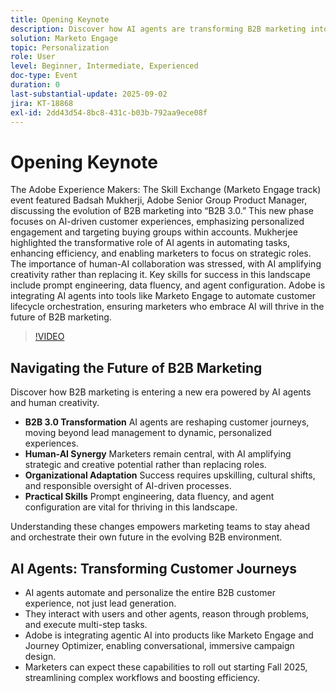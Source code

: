 ```yaml
---
title: Opening Keynote
description: Discover how AI agents are transforming B2B marketing into B2B 3.0. Learn strategies to boost efficiency, personalization, and customer journeys with Marketo Engage.
solution: Marketo Engage
topic: Personalization
role: User
level: Beginner, Intermediate, Experienced
doc-type: Event
duration: 0
last-substantial-update: 2025-09-02
jira: KT-18868
exl-id: 2dd43d54-8bc8-431c-b03b-792aa9ece08f
---
```

# Opening Keynote

The Adobe Experience Makers: The Skill Exchange (Marketo Engage track) event featured Badsah Mukherji, Adobe Senior Group Product Manager, discussing the evolution of B2B marketing into “B2B 3.0.” This new phase focuses on AI-driven customer experiences, emphasizing personalized engagement and targeting buying groups within accounts. Mukherjee highlighted the transformative role of AI agents in automating tasks, enhancing efficiency, and enabling marketers to focus on strategic roles. The importance of human-AI collaboration was stressed, with AI amplifying creativity rather than replacing it. Key skills for success in this landscape include prompt engineering, data fluency, and agent configuration. Adobe is integrating AI agents into tools like Marketo Engage to automate customer lifecycle orchestration, ensuring marketers who embrace AI will thrive in the future of B2B marketing.

>[!VIDEO](https://video.tv.adobe.com/v/3471392/?learn=on&enablevpops)

## Navigating the Future of B2B Marketing

Discover how B2B marketing is entering a new era powered by AI agents and human creativity.

* **B2B 3.0 Transformation** AI agents are reshaping customer journeys, moving beyond lead management to dynamic, personalized experiences.
* **Human-AI Synergy** Marketers remain central, with AI amplifying strategic and creative potential rather than replacing roles.
* **Organizational Adaptation** Success requires upskilling, cultural shifts, and responsible oversight of AI-driven processes.
* **Practical Skills** Prompt engineering, data fluency, and agent configuration are vital for thriving in this landscape.

Understanding these changes empowers marketing teams to stay ahead and orchestrate their own future in the evolving B2B environment.

## AI Agents: Transforming Customer Journeys

* AI agents automate and personalize the entire B2B customer experience, not just lead generation.
* They interact with users and other agents, reason through problems, and execute multi-step tasks.
* Adobe is integrating agentic AI into products like Marketo Engage and Journey Optimizer, enabling conversational, immersive campaign design.
* Marketers can expect these capabilities to roll out starting Fall 2025, streamlining complex workflows and boosting efficiency.
